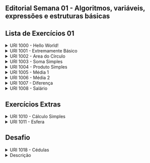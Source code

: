 ## Editorial Semana 01 - Algoritmos, variáveis, expressões e estruturas básicas

## Lista de Exercícios 01

<details>
    <summary>URI 1000 - Hello World!</summary>

<div markdown=1>

```cpp
#include <bits/stdc++.h>

using namespace std;

int main() {
    cout << "Hello World!\n";
    return 0;
}

``` 

</div>
</details>

<details>
    <summary>URI 1001 - Extremamente Básico</summary>

<div markdown=1>

```cpp
#include <bits/stdc++.h>
 
using namespace std;
 
int main() {
    int a, b;
    cin >> a >> b;
    cout << "X = " << a + b << endl;
    return 0;
}
``` 

</div>
</details>


<details>
    <summary>URI 1002 - Area do Círculo</summary>

<div markdown=1>

```cpp
#include <bits/stdc++.h>
 
using namespace std;
 
int main() {
    double area, raio, n = 3.14159;
    cin >> raio;
    area = n * (raio * raio);
    printf("A=%.4lf\n", area);
    return 0;
}

``` 

</div>
</details>

<details>
    <summary>URI 1003 - Soma Simples</summary>

<div markdown=1>

```cpp
#include <bits/stdc++.h>
 
using namespace std;
 
int main() {
    int A, B, SOMA;
    scanf("%d%d", &A, &B);
    SOMA = A + B;
    cout << "SOMA = " << SOMA << endl;
    return 0;
}
``` 

</div>
</details>

<details>
    <summary>URI 1004 - Produto Simples</summary>

<div markdown=1>

```cpp
#include <bits/stdc++.h>
 
using namespace std;
 
int main() {
    int x, y, PROD;
    cin >> x >> y;
    PROD = x * y;
    cout << "PROD = " << PROD << endl;
    return 0;
}
``` 

</div>
</details>

<details>
    <summary>URI 1005 - Média 1</summary>

<div markdown=1>

```cpp
#include <bits/stdc++.h>
 
using namespace std;
 
int main() {
    double A, B, MEDIA;
    cin >> A >> B;
    MEDIA = (A * 3.5 + B * 7.5) / 11;
    printf("MEDIA = \%.5lf\n", MEDIA);
    return 0;
}
``` 

</div>
</details>

<details>
    <summary>URI 1006 - Média 2</summary>

<div markdown=1>

```cpp

#include <bits/stdc++.h>
#include <iomanip>
 
using namespace std;
 
int main() {
    double A, B, C, MEDIA;
    scanf("%lf%lf%lf", &A, &B, &C);
    MEDIA = (A * 2 + B * 3 + C * 5) / 10;
    cout << "MEDIA = " << fixed << setprecision(1) << MEDIA << endl;
    return 0;
}
``` 

</div>
</details>

<details>
    <summary>URI 1007 - Diferença</summary>

<div markdown=1>

```cpp
#include <bits/stdc++.h>
 
using namespace std;
 
int main() {
    int A, B, C, D, DIFERENCA;
    cin >> A >> B >> C >> D;
    DIFERENCA = (A * B - C * D);
    cout << "DIFERENCA = " << DIFERENCA << endl;
    return 0;
}
``` 

</div>
</details>

</div>
</details>

<details>
    <summary>URI 1008 - Salário</summary>

<div markdown=1>

```cpp
#include <bits/stdc++.h>
#include <iomanip>

using namespace std;
 
int main() {
    int a, b;
    float c, salario;
    cin >> a >> b >> c;
    salario = b * c;
    cout << "NUMBER = " << a << endl << "SALARY = U\$ " << fixed << setprecision(2) << salario << endl;
    return 0;
}
``` 

</div>
</details>

## Exercícios Extras


<details>
    <summary>URI 1010 - Cálculo Simples</summary>

<div markdown=1>

```cpp
#include <bits/stdc++.h>

using namespace std;
 
int main() {
    int cod1, nump1, cod2, nump2;
    float valor1, valor2, total;
    scanf("%d%d%f%d%d%f", &cod1, &nump1, &valor1, &cod2, &nump2, &valor2);
    total = nump1 * valor1 + nump2 * valor2;
    printf("VALOR A PAGAR: R\$ %.2f\n", total);
    return 0;
}
``` 

</div>
</details>

<details>
    <summary>URI 1011 - Esfera</summary>

<div markdown=1>

```cpp
#include <bits/stdc++.h>
 
#include <iomanip>

using namespace std;
 
int main() {
 
    double raio, volume;
    cin >> raio;
    volume = (4.0/3) * 3.14159 * (raio * raio * raio);
    cout << "VOLUME = " << fixed << setprecision(3) << volume << endl;
    return 0;
}
``` 

</div>
</details>

## Desafio


</div>
</details>

<details>
    <summary>URI 1018 - Cédulas</summary>

<div markdown=1>

```cpp
#include <bits/stdc++.h>

using namespace std;
 
int main() {
    int x;
    cin >> x;
    int y = x;
    int cem = x / 100;
    x = x % 100;
    int cinquenta = x / 50;
    x = x % 50;
    int vinte = x / 20;
    x = x % 20;
    int dez = x / 10;
    x = x % 10;
    int cinco = x / 5;
    x = x % 5;
    int dois = x / 2;
    x = x % 2;
    int um = x;
    cout << y << endl;
    cout << cem << " nota(s) de R\$ 100,00" << endl;
    cout << cinquenta << " nota(s) de R\$ 50,00" << endl;
    cout << vinte << " nota(s) de R\$ 20,00" << endl;
    cout << dez << " nota(s) de R\$ 10,00" << endl;
    cout << cinco << " nota(s) de R\$ 5,00" << endl;
    cout << dois << " nota(s) de R\$ 2,00" << endl;
    cout << um << " nota(s) de R\$ 1,00" << endl;;
    return 0;
}
``` 

</div>
</details>


</div>
</details>

<details>
    <summary>Descrição</summary>

<div markdown=1>

Neste exercício é utilizado noções de divisão e resto da divisão. Por exemplo, se o valor $x$ for 576, guardamos $x$ em uma variável $y$ para que possamos imprimir na tela mais tarde. Começamos dividindo $x$ por 100 para se obter o valor das quantidades de notas de cem, no caso a divisão de 576 por 100 é 5.76, mas como estamos colocando a divisão numa variável inteira chamada cem, o valor que vai ser atribuído a ela depois da divisão é 5. Agora temos que pegar o resto da divisão entre 576 e cem, pois já sabemos que precisamos de 5 notas de cem para completar 576, logo pegamos o resto da divisão com o operador "\%", o que resultará em 76. Então repetimos o processo fazendo a divisão de $x = 76$ por 50 para obtemos a quantidade de notas de 50, depois pegamos o resto da divisão entre $x$ e 50 para saber a quantidade de notas restantes. Fazemos isso para todas as notas e no final exibimos a saída na tela conforme é pedida. 

</div>
</details>
